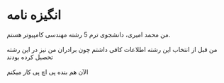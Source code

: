 <div class="txt">

<h1>انگیزه نامه</h1>
<span>
من محمد امیری، دانشجوی ترم 5 رشته مهندسی کامپیوتر هستم.
<br>
<br>
من قبل از انتخاب این رشته اطلاعات کافی داشتم چون برادران من نیز در این رشته تحصیل کرده بودند
<br>
<br>
الآن هم بنده پی اچ پی کار میکنم 
<br>
</span>
</div>
